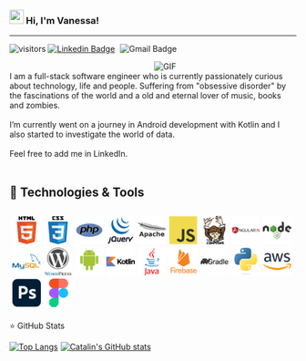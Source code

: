 ### <img src="https://user-images.githubusercontent.com/50116696/117180968-23688f80-adab-11eb-86f4-c73e86d19d46.gif" width="25" height="25"> Hi, I'm Vanessa!

<hr></hr>

![visitors](https://visitor-badge.glitch.me/badge?page_id=page.id) 
<a href="https://www.linkedin.com/in/vanessa-sharine-careaga-camelo-63a95a1b2/" rel="nofollow"><img src="https://camo.githubusercontent.com/93ca47e21e17f622a41d26d599e008e4c30b8a322186f18019bc43d54f57b0c9/68747470733a2f2f696d672e736869656c64732e696f2f62616467652f2d4c696e6b6564496e2d3065373661383f7374796c653d666c61742d737175617265266c6f676f3d4c696e6b6564696e266c6f676f436f6c6f723d7768697465" alt="Linkedin Badge" data-canonical-src="https://img.shields.io/badge/-LinkedIn-0e76a8?style=flat-square&amp;logo=Linkedin&amp;logoColor=white" style="max-width:100%;"></a>
<img src="https://camo.githubusercontent.com/faba74f6fb95df35fba91ca8d1ca0e77df78ccb528e7af1af7513bcf63a1e644/68747470733a2f2f696d672e736869656c64732e696f2f62616467652f2d476d61696c2d6331343433383f7374796c653d666c61742d737175617265266c6f676f3d476d61696c266c6f676f436f6c6f723d7768697465266c696e6b3d6d61696c746f3a65676173686972612e73617975726940676d61696c2e636f6d" alt="Gmail Badge" data-canonical-src="https://img.shields.io/badge/-Gmail-c14438?style=flat-square&amp;logo=Gmail&amp;logoColor=white&amp;link=mailto:vanessasharine@gmail.com" style="max-width:100%; margin-left:5px">

<img align="right" alt="GIF" src="https://user-images.githubusercontent.com/50116696/117180909-0e8bfc00-adab-11eb-9a4d-4796824804f8.png" width="250" >
<br>
I am a full-stack software engineer who is currently passionately curious about technology, life and people. Suffering from "obsessive disorder" by the fascinations of the world and a old and eternal lover of music, books and zombies.
<br><br>
I’m currently went on a journey in Android development with Kotlin and I also started to investigate the world of data.
<br><br>
Feel free to add me in LinkedIn.
<br><br>


<h2>🧰 Technologies & Tools</h2>

<img src="https://github.com/devicons/devicon/blob/master/icons/html5/html5-original-wordmark.svg" width="50" style="margin-left:5px"><img src="https://github.com/devicons/devicon/blob/master/icons/css3/css3-original-wordmark.svg" width="50" style="margin-left:5px"><img src="https://github.com/devicons/devicon/blob/master/icons/php/php-original.svg" width="50" style="margin-left:5px"><img src="https://github.com/devicons/devicon/blob/master/icons/jquery/jquery-original-wordmark.svg" width="50" style="margin-left:5px"><img src="https://github.com/devicons/devicon/blob/master/icons/apache/apache-original-wordmark.svg" width="50" style="margin-left:5px"><img src="https://github.com/devicons/devicon/blob/master/icons/javascript/javascript-original.svg" width="50" style="margin-left:5px"><img src="https://github.com/devicons/devicon/blob/master/icons/composer/composer-original.svg" width="50" style="margin-left:5px"><img src="https://github.com/devicons/devicon/blob/master/icons/angularjs/angularjs-original-wordmark.svg" width="50" style="margin-left:5px"><img src="https://github.com/devicons/devicon/blob/master/icons/nodejs/nodejs-original-wordmark.svg" width="50" style="margin-left:5px"><img src="https://github.com/devicons/devicon/blob/master/icons/mysql/mysql-original-wordmark.svg" width="50" style="margin-left:5px"><img src="https://github.com/devicons/devicon/blob/master/icons/wordpress/wordpress-original.svg" width="50" style="margin-left:5px"><img src="https://github.com/devicons/devicon/blob/master/icons/android/android-original-wordmark.svg" width="50" style="margin-left:5px"><img src="https://github.com/devicons/devicon/blob/master/icons/kotlin/kotlin-original-wordmark.svg" width="50" style="margin-left:5px"><img src="https://github.com/devicons/devicon/blob/master/icons/java/java-original-wordmark.svg" width="50" style="margin-left:5px"><img src="https://github.com/devicons/devicon/blob/master/icons/firebase/firebase-plain-wordmark.svg" width="50" style="margin-left:5px"><img src="https://github.com/devicons/devicon/blob/master/icons/gradle/gradle-plain-wordmark.svg" width="50" style="margin-left:5px"><img src="https://github.com/devicons/devicon/blob/master/icons/python/python-original.svg" width="50" style="margin-left:5px"><img src="https://github.com/devicons/devicon/blob/master/icons/amazonwebservices/amazonwebservices-original-wordmark.svg" width="50" style="margin-left:5px"><img src="https://github.com/devicons/devicon/blob/master/icons/photoshop/photoshop-plain.svg" width="50" style="margin-left:5px"><img src="https://github.com/devicons/devicon/blob/master/icons/figma/figma-original.svg" width="50" style="margin-left:5px">
---

⭐ GitHub Stats

[![Top Langs](https://github-readme-stats.vercel.app/api/top-langs/?username=VanSharine&hide=java,html,css&theme=radical)](https://github.com/anuraghazra/github-readme-stats)<span style="margin-left:5px">[![Catalin's GitHub stats](https://github-readme-stats.vercel.app/api?username=VanSharine&theme=radical)](https://github.com/anuraghazra/github-readme-stats)</span>





<!--
**VanSharine/VanSharine** is a ✨ _special_ ✨ repository because its `README.md` (this file) appears on your GitHub profile.
### <img src="https://user-images.githubusercontent.com/50116696/117180968-23688f80-adab-11eb-86f4-c73e86d19d46.gif" width="25" height="25"> Hi, I'm Vanessa!

📈 My GitHub Stats

